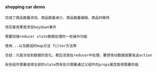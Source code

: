 #### shopping car demo
`完成了商品数量添加、商品数量减少、商品数量编辑、商品的移除`

`待完善效果是添加keydown事件`

`需要加强reducer state数据处理的一些操作功能`

`使用...以及数组的map方法 filter方法等`

`总结：凡是涉及到数据的变化，都应该放在reducer中处理，要想改动数据就要发送action`

`有些组件需要或得全部的state而有些只需要通过父组件的props属性取得需要的值`